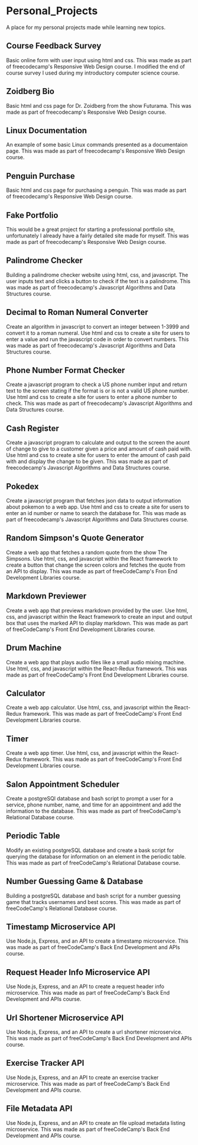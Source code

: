 # Personal_Projects
A place for my personal projects made while learning new topics.

## Course Feedback Survey
Basic online form with user input using html and css.  This was made as part of freecodecamp's Responsive Web Design course.  I modified the end of course survey I used during my introductory computer science course.

## Zoidberg Bio
Basic html and css page for Dr. Zoidberg from the show Futurama.  This was made as part of freecodecamp's Responsive Web Design course.

## Linux Documentation
An example of some basic Linux commands presented as a documentaion page.  This was made as part of freecodecamp's Responsive Web Design course.

## Penguin Purchase
Basic html and css page for purchasing a penguin.  This was made as part of freecodecamp's Responsive Web Design course.

## Fake Portfolio
This would be a great project for starting a professional portfolio site, unfortunately I already have a fairly detailed site made for myself.  This was made as part of freecodecamp's Responsive Web Design course.

## Palindrome Checker
Building a palindrome checker website using html, css, and javascript.  The user inputs text and clicks a button to check if the text is a palindrome.  This was made as part of freecodecamp's Javascript Algorithms and Data Structures course.

## Decimal to Roman Numeral Converter
Create an algorithm in javascript to convert an integer between 1-3999 and convert it to a roman numeral.  Use html and css to create a site for users to enter a value and run the javascript code in order to convert numbers.  This was made as part of freecodecamp's Javascript Algorithms and Data Structures course.

## Phone Number Format Checker
Create a javascript program to check a US phone number input and return text to the screen stating if the format is or is not a valid US phone number.  Use html and css to create a site for users to enter a phone number to check.  This was made as part of freecodecamp's Javascript Algorithms and Data Structures course.

## Cash Register
Create a javascript program to calculate and output to the screen the aount of change to give to a customer given a price and amount of cash paid with.  Use html and css to create a site for users to enter the amount of cash paid with and display the change to be given.  This was made as part of freecodecamp's Javascript Algorithms and Data Structures course.

## Pokedex
Create a javascript program that fetches json data to output information about pokemon to a web app.  Use html and css to create a site for users to enter an id number or name to search the database for.  This was made as part of freecodecamp's Javascript Algorithms and Data Structures course.

## Random Simpson's Quote Generator
Create a web app that fetches a random quote from the show The Simpsons.  Use html, css, and javascript within the React framework to create a button that change the screen colors and fetches the quote from an API to display.  This was made as part of freeCodeCamp's Fron End Development Libraries course.

## Markdown Previewer
Create a web app that previews markdown provided by the user. Use html, css, and javascript within the React framework to create an input and output box that uses the marked API to display markdown. This was made as part of freeCodeCamp's Front End Development Libraries course.

## Drum Machine
Create a web app that plays audio files like a small audio mixing machine.  Use html, css, and javascript within the React-Redux framework.  This was made as part of freeCodeCamp's Front End Development Libraries course.

## Calculator
Create a web app calculator.  Use html, css, and javascript within the React-Redux framework.  This was made as part of freeCodeCamp's Front End Development Libraries course.

## Timer
Create a web app timer.  Use html, css, and javascript within the React-Redux framework.  This was made as part of freeCodeCamp's Front End Development Libraries course.

## Salon Appointment Scheduler
Create a postgreSQl database and bash script to prompt a user for a service, phone number, name, and time for an appointment and add the information to the database.  This was made as part of freeCodeCamp's Relational Database course.

## Periodic Table
Modify an existing postgreSQL database and create a bask script for querying the database for information on an element in the periodic table. This was made as part of freeCodeCamp's Relational Database course.

## Number Guessing Game & Database
Building a postgreSQL database and bash script for a number guessing game that tracks usernames and best scores. This was made as part of freeCodeCamp's Relational Database course.

## Timestamp Microservice API
Use Node.js, Express, and an API to create a timestamp microservice.  This was made as part of freeCodeCamp's Back End Development and APIs course.

## Request Header Info Microservice API
Use Node.js, Express, and an API to create a request header info microservice.  This was made as part of freeCodeCamp's Back End Development and APIs course.

## Url Shortener Microservice API
Use Node.js, Express, and an API to create a url shortener microservice.  This was made as part of freeCodeCamp's Back End Development and APIs course.

## Exercise Tracker API
Use Node.js, Express, and an API to create an exercise tracker microservice.  This was made as part of freeCodeCamp's Back End Development and APIs course.

## File Metadata API
Use Node.js, Express, and an API to create an file upload metadata listing microservice.  This was made as part of freeCodeCamp's Back End Development and APIs course.
